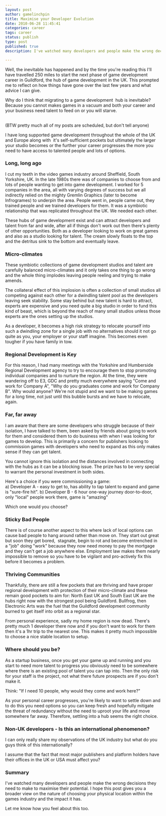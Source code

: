 ```yaml
---
layout: post
author: gamelinchpin
title: Maximise your Developer Evolution
date: 2010-06-28 11:45:41
categories: career
tags: career
status: publish
type: post
published: true
description: I've watched many developers and people make the wrong decisions they need to make to maximise their potential. I hope this post gives you a broader view on the nature of choosing your physical location within the games industry and the impact it has.

---
```

Well, the inevitable has happened and by the time you're reading this
I'll have travelled 250 miles to start the next phase of game
development career in Guildford, the hub of game development in the UK.
This prompted me to reflect on how things have gone over the last few
years and what advice I can give.

Why do I think that migrating to a game development  hub is inevitable?
Because you cannot makes games in a vacuum and both your career and your
business need talent to feed on or you will starve.

\
 (BTW pretty much all of my posts are scheduled, but don't tell anyone)

I have long supported game development throughout the whole of the UK
and Europe along with  it's self-sufficient pockets but ultimately the
larger your studio becomes or the further your career progresses the
more you need to have access to talented people and lots of options.

### Long, long ago

I cut my teeth in the video games industry around Sheffield, South
Yorkshire, UK. In the late 1980s there was of companies to choose from
and lots of people wanting to get into game development. I worked for 5
companies in the area, all with varying degrees of success but we all
indirectly relied on the mighty Gremlin Graphics (later to become
Infrogrames) to underpin the area. People went in, people came out, they
trained people and we trained developers for them. It was a symbiotic
relationship that was replicated throughout the UK. We needed each
other.

These hubs of game development exist and can attract developers and
talent from far and wide, after all if things don't work out then
there's plenty of other opportunities. Both as a developer looking to
work on great games and also as a studio looking for talent. The cream
slowly floats to the top and the detritus sink to the bottom and
eventually leave.

### Micro-climates

These symbiotic collections of game development studios and talent are
carefully balanced micro-climates and it only takes one thing to go
wrong and the whole thing implodes leaving people reeling and trying to
make amends.

The collateral effect of this implosion is often a collection of small
studios all competing against each other for a dwindling talent pool as
the developers leaving seek stability. Some stay behind but new talent
is hard to attract, experts are expensive and you need quite a big
studio in order to fund this kind of beast, which is beyond the reach of
many small studios unless those experts are the ones setting up the
studios.

As a developer, it becomes a high risk strategy to relocate yourself
into such a dwindling zone for a single job with no alternatives should
it not go quite as you, your employer or your staff imagine. This
becomes even tougher if you have family in tow.

### Regional Development is Key

For this reason, I had many meetings with the Yorkshire and Humberside
Regional Development agency to try to encourage them to stop promoting
individual companies and to nurture the region. At the time, they were
wandering off to E3, GDC and pretty much everywhere saying "Come and
work for Company A", "Why do you graduates come and work for Company B".
Why would anyone? We're not stupid and we want to be making games for a
long time, not just until this bubble bursts and we have to relocate,
again.

### Far, far away

I am aware that there are some developers who struggle because of their
isolation, I have talked to them, been asked by friends about going to
work for them and considered them to do business with when I was looking
for games to develop. This is primarily a concern for publishers looking
to commission games with developers who need to expand as this only
makes sense if they can get talent.

You cannot ignore this isolation and the distances involved in
connecting with the hubs as it can be a blocking issue. The prize has to
be very special to warrant the personal investment in both sides.

Here's a choice if you were commissioning a game:\
 a) Developer A - easy to get to, has ability to tap talent to expand
and game is "sure-fire hit".
 b) Developer B - 6 hour one-way journey door-to-door, only "local"
people work there, game is "amazing"

Which one would you choose?

### Sticky Bad People

There is of course another aspect to this where lack of local options
can cause bad people to hang around rather than move on. They start out
great but soon they get bored,  stagnate, begin to rot and become
entrenched in a "job" doing "work" because they now need money to pay
the mortgage and they can't get a job anywhere else. Employment law
makes them nearly impossible to remove so you have to be vigilant and
pro-actively fix this before it becomes a problem.

### Thriving Communities

Thankfully, there are still a few pockets that are thriving and have
proper regional development with protection of their micro-climate and
these remain good pockets to aim
for: North East UK and South East UK are the hubs right now with the strongest pool being Guildford.
Bullfrog, then Electronic Arts was the fuel that the Guildford
development community burned to get itself into orbit as a regional
star.

From personal experience, sadly my home region is now dead. There's
pretty much 1 developer there now and if you don't want to work for them
then it's a 1hr trip to the nearest one. This makes it pretty much
impossible to choose a nice stable location to setup.

### Where should you be?

As a startup business, once you get your game up and running and you
start to need more talent to progress you obviously need to be somewhere
where there is an existing pool of talent you can tap into. Then the
only risk for your staff is the project, not what there future prospects
are if you don't make it.

Think: "If I need 10 people, why would they come and work here?"

As your personal career progresses, you're likely to want to settle down
and to do this you need options so you can keep fresh and hopefully
mitigate the threat of redundancy without the need to uproot your life
and move somewhere far away. Therefore, settling into a hub seems the
right choice.

### Non-UK developers - Is this an international phenomenon?

I can only really share my observations of the UK industry but what do
you guys think of this internationally?

I assume that the fact that most major publishers and platform holders
have their offices in the UK or USA must affect you?

### Summary

I've watched many developers and people make the wrong decisions they
need to make to maximise their potential. I hope this post gives you a
broader view on the nature of choosing your physical location within the
games industry and the impact it has.

Let me know how you feel about this too.
